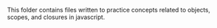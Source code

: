 This folder contains files written to practice concepts related to objects, scopes, and closures in javascript.